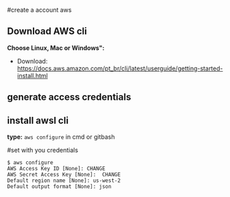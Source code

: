 #create a account aws
## Download AWS cli
**Choose Linux, Mac or Windows":**
  - Download: https://docs.aws.amazon.com/pt_br/cli/latest/userguide/getting-started-install.html

## generate access credentials 

## install awsl cli
**type:** 
```aws configure``` in cmd or gitbash

#set with you credentials

````
$ aws configure
AWS Access Key ID [None]: CHANGE
AWS Secret Access Key [None]:  CHANGE
Default region name [None]: us-west-2
Default output format [None]: json
````

